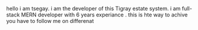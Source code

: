hello i am tsegay. i am the developer of this Tigray estate system. i am full-stack MERN developer with 6 years experiance .
this is hte way  to achive you have to follow me on differenat

